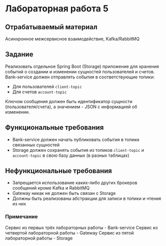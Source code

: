 # Лабораторная работа 5

## Отрабатываемый материал 

Асинхронное межсервисное взаимодействие, Kafka/RabbitMQ

## Задание

Реализовать отдельное Spring Boot (Storage) приложение для хранения событий о создании и изменении сущностей пользователей и счетов. Bank-service должен отправлять события в соответствующие топики:  
- Для пользователей `client-topic`  
- Для счетов `account-topic`  

Ключом сообщения должен быть идентификатор сущности (пользователя/счета), а значением - JSON с информацией об изменении.  

## Функциональные требования

- Bank-service должен начать публиковать события в топики связанных сущностей
- Storage должен сохранять события из топиков `client-topic` и `account-topic` в свою базу данных (в разных таблицах)

## Нефункциональные требования

- Запрещается использование каких-либо других брокеров сообщений кроме Kafka и RabbitMQ 
- Gateway никак не должен быть связан с Storage
- Должны быть реализованы абстракции для записи в топики и чтения из них

### Примечание
Сервис из первых трёх лабораторных работы - Bank-service
Сервис из четвертой лабораторной работы - Gateway
Сервис из пятой лабораторной работы - Storage